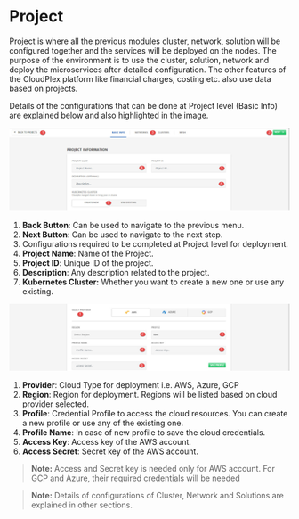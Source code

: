 # Project

Project is where all the previous modules cluster, network, solution will be configured together and the services will be deployed on the nodes. The purpose of the environment is to use the cluster, solution, network and deploy the microservices after detailed configuration. The other features of the CloudPlex platform like financial charges, costing etc. also use data based on projects.

Details of the configurations that can be done at Project level (Basic Info) are explained below and also highlighted in the image.

![1](imgs/1.jpg)

1. **Back Button**: Can be used to navigate to the previous menu.
2. **Next Button**: Can be used to navigate to the next step.
3. Configurations required to be completed at Project level for deployment. 
4. **Project Name**: Name of the Project.
5. **Project ID**: Unique ID of the project.
6. **Description**: Any description related to the project.
7. **Kubernetes Cluster:** Whether you want to create a new one or use any existing.

![2](imgs/2.jpg)

1. **Provider**: Cloud Type for deployment i.e. AWS, Azure, GCP
2. **Region**: Region for deployment. Regions will be listed based on cloud provider selected.
3. **Profile**: Credential Profile to access the cloud resources. You can create a new profile or use any of the existing one. 
4. **Profile Name**: In case of new profile to save the cloud credentials. 
5. **Access Key**: Access key of the AWS account.
6. **Access Secret**: Secret key of the AWS account.

> **Note:** Access and Secret key is needed only for AWS account. For GCP and Azure, their required credentials will be needed

> **Note:** Details of configurations of Cluster, Network and Solutions are explained in other sections. 